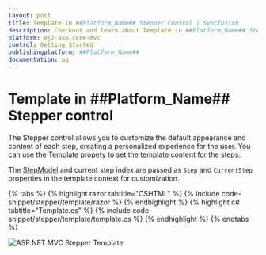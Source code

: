 ```yaml
---
layout: post
title: Template in ##Platform_Name## Stepper Control | Syncfusion
description: Checkout and learn about Template in ##Platform_Name## Stepper control of Syncfusion Essential JS 2 and more details.
platform: ej2-asp-core-mvc
control: Getting Started
publishingplatform: ##Platform_Name##
documentation: ug
---
```


# Template in ##Platform_Name## Stepper control

The Stepper control allows you to customize the default appearance and content of each step, creating a personalized experience for the user. You can use the [Template](https://help.syncfusion.com/cr/aspnetmvc-js2/Syncfusion.EJ2.Navigations.Stepper.html#Syncfusion_EJ2_Navigations_Stepper_Template) propety to set the template content for the steps.

The [StepModel](https://help.syncfusion.com/cr/aspnetmvc-js2/Syncfusion.EJ2.Navigations.Step.html) and current step index are passed as `Step` and `CurrentStep` properties in the template context for customization.

{% tabs %}
{% highlight razor tabtitle="CSHTML" %}
{% include code-snippet/stepper/template/razor %}
{% endhighlight %}
{% highlight c# tabtitle="Template.cs" %}
{% include code-snippet/stepper/template/template.cs %}
{% endhighlight %}
{% endtabs %}

![ASP.NET MVC Stepper Template](images/stepper-template.jpg)